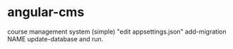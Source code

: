 # angular-cms
course management system (simple)
"edit appsettings.json"
add-migration NAME
update-database
and run.